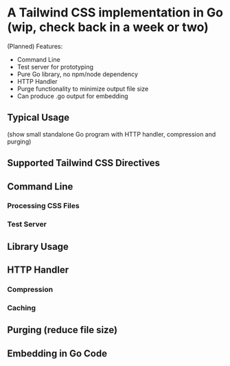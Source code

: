 # A Tailwind CSS implementation in Go (wip, check back in a week or two)

(Planned) Features:

- Command Line
- Test server for prototyping
- Pure Go library, no npm/node dependency
- HTTP Handler
- Purge functionality to minimize output file size
- Can produce .go output for embedding

## Typical Usage

(show small standalone Go program with HTTP handler, compression and purging)

## Supported Tailwind CSS Directives

## Command Line

### Processing CSS Files

### Test Server

## Library Usage

## HTTP Handler

### Compression

### Caching

## Purging (reduce file size)

## Embedding in Go Code
